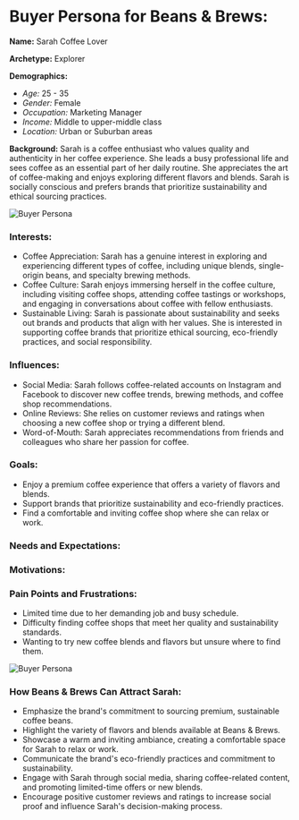 # Buyer Persona for Beans & Brews:

**Name:** Sarah Coffee Lover

**Archetype:** Explorer

**Demographics:**
- *Age:* 25 - 35
- *Gender:* Female
- *Occupation:* Marketing Manager
- *Income:* Middle to upper-middle class
- *Location:* Urban or Suburban areas

**Background:**
Sarah is a coffee enthusiast who values quality and authenticity in her coffee experience. She leads a busy professional life and sees coffee as an essential part of her daily routine. She appreciates the art of coffee-making and enjoys exploring different flavors and blends. Sarah is socially conscious and prefers brands that prioritize sustainability and ethical sourcing practices.

![Buyer Persona](../docs/images/UserPersona.jpg)

### Interests: 
- Coffee Appreciation: Sarah has a genuine interest in exploring and experiencing different types of coffee, including unique blends, single-origin beans, and specialty brewing methods.
- Coffee Culture: Sarah enjoys immersing herself in the coffee culture, including visiting coffee shops, attending coffee tastings or workshops, and engaging in conversations about coffee with fellow enthusiasts.
- Sustainable Living: Sarah is passionate about sustainability and seeks out brands and products that align with her values. She is interested in supporting coffee brands that prioritize ethical sourcing, eco-friendly practices, and social responsibility.

### Influences:
- Social Media: Sarah follows coffee-related accounts on Instagram and Facebook to discover new coffee trends, brewing methods, and coffee shop recommendations.
- Online Reviews: She relies on customer reviews and ratings when choosing a new coffee shop or trying a different blend.
- Word-of-Mouth: Sarah appreciates recommendations from friends and colleagues who share her passion for coffee.

### Goals:
- Enjoy a premium coffee experience that offers a variety of flavors and blends.
- Support brands that prioritize sustainability and eco-friendly practices.
- Find a comfortable and inviting coffee shop where she can relax or work.

### Needs and Expectations: 

### Motivations:


### Pain Points and Frustrations:
- Limited time due to her demanding job and busy schedule.
- Difficulty finding coffee shops that meet her quality and sustainability standards.
- Wanting to try new coffee blends and flavors but unsure where to find them.


![Buyer Persona](../docs/images/UserPersona-2.jpg)

### How Beans & Brews Can Attract Sarah:

- Emphasize the brand's commitment to sourcing premium, sustainable coffee beans.
- Highlight the variety of flavors and blends available at Beans & Brews.
- Showcase a warm and inviting ambiance, creating a comfortable space for Sarah to relax or work.
- Communicate the brand's eco-friendly practices and commitment to sustainability.
- Engage with Sarah through social media, sharing coffee-related content, and promoting limited-time offers or new blends.
- Encourage positive customer reviews and ratings to increase social proof and influence Sarah's decision-making process.